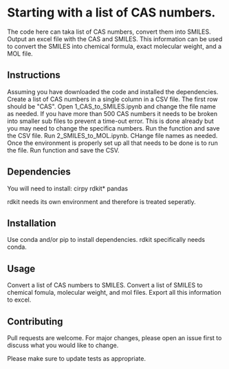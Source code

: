# Starting with a list of CAS numbers.

The code here can taka list of CAS numbers, convert them into SMILES. Output an excel file with the CAS and SMILES. This information can be
used to convert the SMILES into chemical formula, exact molecular weight, and a MOL file. 

## Instructions

Assuming you have downloaded the code and installed the dependencies.
Create a list of CAS numbers in a single column in a CSV file. The first row should be "CAS".
Open 1_CAS_to_SMILES.ipynb and change the file name as needed. 
If you have more than 500 CAS numbers it needs to be broken into smaller sub files to prevent a time-out error. This is done already
but you may need to change the specifica numbers. 
Run the function and save the CSV file.
Run 2_SMILES_to_MOL.ipynb. CHange file names as needed.
Once the environment is properly set up all that needs to be done is to run the file.
Run function and save the CSV.

## Dependencies

You will need to install:
cirpy
rdkit*
pandas

rdkit needs its own environment and therefore is treated seperatly.


## Installation

Use conda and/or pip to install dependencies. rdkit specifically needs  conda. 

## Usage

Convert a list of CAS numbers to SMILES.
Convert a list of SMILES to chemical fomula, molecular weight, and mol files. 
Export all this information to excel.

## Contributing
Pull requests are welcome. For major changes, please open an issue first to discuss what you would like to change.

Please make sure to update tests as appropriate.
